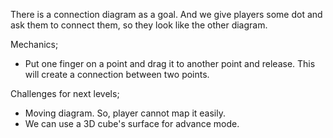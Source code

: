 
There is a connection diagram as a goal.
And we give players some dot and ask them to connect them, so they look like the other diagram.

Mechanics;
- Put one finger on a point and drag it to another point and release. This will create a connection between two points.


Challenges for next levels;
- Moving diagram. So, player cannot map it easily.
- We can use a 3D cube's surface for advance mode.

